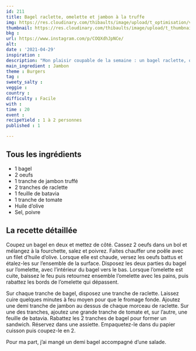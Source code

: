 ```yaml
---
id: 211
title: Bagel raclette, omelette et jambon à la truffe
img: https://res.cloudinary.com/thibaults/image/upload/t_optimisation/v1619788075/Recipes/20210429_bagel_omelette_raclette_jambon.jpg
thumbnail: https://res.cloudinary.com/thibaults/image/upload/t_thumbnail_josie/v1619788075/Recipes/20210429_bagel_omelette_raclette_jambon.jpg
bkg : 
url: https://www.instagram.com/p/COQXdhJpNCe/
alt: 
date : '2021-04-29'
inspiration : 
description: "Mon plaisir coupable de la semaine : un bagel raclette, omelette et jambon à la truffe."
main_ingredient : Jambon
theme : Burgers
tag : 
sweety_salty : 
veggie : 
country : 
difficulty : Facile
with : 
time : 20
event : 
recipeYield : 1 à 2 personnes
published : 1

---
```


## Tous les ingrédients
 - 1 bagel
 - 2 oeufs
 - 1 tranche de jambon truffé
 - 2 tranches de raclette
 - 1 feuille de batavia
 - 1 tranche de tomate
 - Huile d’olive
 - Sel, poivre

## La recette détaillée
Coupez un bagel en deux et mettez de côté. Cassez 2 oeufs dans un bol et mélangez à la fourchette, salez et poivrez. Faites chauffer une poêle avec un filet d’huile d’olive. Lorsque elle est chaude, versez les oeufs battus et étalez-les sur l’ensemble de la surface. Disposez les deux parties du bagel sur l’omelette, avec l’intérieur du bagel vers le bas. Lorsque l’omelette est cuite, baissez le feu puis retournez ensemble l’omelette avec les pains, puis rabattez les bords de l’omelette qui dépassent.

Sur chaque tranche de bagel, disposez une tranche de raclette. Laissez cuire quelques minutes à feu moyen pour que le fromage fonde. Ajoutez une demi tranche de jambon au dessus de chaque morceau de raclette. Sur une des tranches, ajoutez une grande tranche de tomate et, sur l’autre, une feuille de batavia. Rabattez les 2 tranches de bagel pour former un sandwich. Réservez dans une assiette. Empaquetez-le dans du papier cuisson puis coupez-le en 2.

Pour ma part, j’ai mangé un demi bagel accompagné d’une salade.